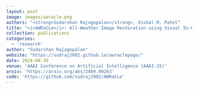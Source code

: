 ```yaml
---
layout: post
image: images/awracle.png
authors: "<strong>Sudarshan Rajagopalan</strong>, Vishal M. Patel"
title: "<i>AWRaCLe</i>: All-Weather Image Restoration using Visual In-Context Learning"
collection: publications
categories: 
  - 'research'
author: "Sudarshan Rajagopalan"
website: "https://sudraj2002.github.io/awraclepage/"
date: 2024-08-30
venue: 'AAAI Conference on Artificial Intelligence (AAAI-25)'
arxiv: 'https://arxiv.org/abs/2409.00263'
code: 'https://github.com/sudraj2002/AWRaCLe'
---
```

